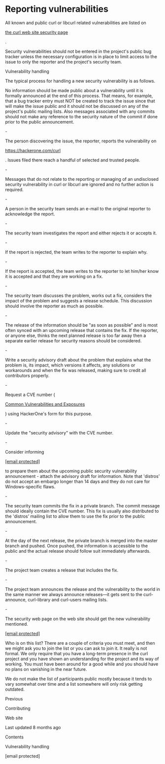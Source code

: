 <a href="layout.html" class="navButton-94f2579c--pageItemWithChildrenNested-2c5d8183--navButtonClickable-161b88ca">

</a>

<a href="options.html" class="navButton-94f2579c--pageItemWithChildrenNested-2c5d8183--navButtonClickable-161b88ca">

</a>

<a href="style.html" class="navButton-94f2579c--pageItemWithChildrenNested-2c5d8183--navButtonClickable-161b88ca">

</a>

<a href="contributing.html" class="navButton-94f2579c--pageItemWithChildrenNested-2c5d8183--navButtonClickable-161b88ca">

</a>

<a href="reportvuln.html" class="navButton-94f2579c--pageItemWithChildrenNested-2c5d8183--navButtonClickable-161b88ca--navButtonOpened-6a88552e">

</a>

<a href="web.html" class="navButton-94f2579c--pageItemWithChildrenNested-2c5d8183--navButtonClickable-161b88ca">

</a>

# <span class="text-4505230f--DisplayH900-bfb998fa--textContentFamily-49a318e1">Reporting vulnerabilities</span>

<span class="text-4505230f--UIH300-2063425d--textUIFamily-5ebd8e40--text-8ee2c8b2">

</span>

<span class="text-4505230f--UIH300-2063425d--textUIFamily-5ebd8e40--text-8ee2c8b2">

</span>

<span class="text-4505230f--TextH400-3033861f--textContentFamily-49a318e1">

<span data-key="443a57f54eba47adbe3478de3f02d9fa">

<span data-offset-key="443a57f54eba47adbe3478de3f02d9fa:0">All known and public curl or libcurl related vulnerabilities are listed on </span>

</span>

<a href="https://curl.se/docs/security.html" class="link-a079aa82--primary-53a25e66--link-faf6c434">

<span data-key="008b0f63704f4e75bf1d8e3effa321b9">

<span data-offset-key="008b0f63704f4e75bf1d8e3effa321b9:0">the curl web site security page</span>

</span>

</a>

<span data-key="9f445ab3bd7849d790dff635f8499d37">

<span data-offset-key="9f445ab3bd7849d790dff635f8499d37:0">.</span>

</span>

</span>

<span class="text-4505230f--TextH400-3033861f--textContentFamily-49a318e1">

<span data-key="7f00125dca9e4717a342b494910c9e93">

<span data-offset-key="7f00125dca9e4717a342b494910c9e93:0">Security vulnerabilities should not be entered in the project's public bug tracker unless the necessary configuration is in place to limit access to the issue to only the reporter and the project's security team.</span>

</span>

</span>

<span class="text-4505230f--HeadingH700-04e1a2a3--textContentFamily-49a318e1">

<span data-key="2551557298cd4aaa890265ba022ad622">

<span data-offset-key="2551557298cd4aaa890265ba022ad622:0">Vulnerability handling</span>

</span>

</span>

<span class="text-4505230f--TextH400-3033861f--textContentFamily-49a318e1">

<span data-key="d853eafbe3cc46b389938f5173b9efa1">

<span data-offset-key="d853eafbe3cc46b389938f5173b9efa1:0">The typical process for handling a new security vulnerability is as follows.</span>

</span>

</span>

<span class="text-4505230f--TextH400-3033861f--textContentFamily-49a318e1">

<span data-key="8212e23b8c264669a56c7a0fd19a0639">

<span data-offset-key="8212e23b8c264669a56c7a0fd19a0639:0">No information should be made public about a vulnerability until it is formally announced at the end of this process. That means, for example, that a bug tracker entry must NOT be created to track the issue since that will make the issue public and it should not be discussed on any of the project's public mailing lists. Also messages associated with any commits should not make any reference to the security nature of the commit if done prior to the public announcement.</span>

</span>

</span>- <span class="text-4505230f--TextH400-3033861f--textContentFamily-49a318e1">

<span data-key="5369160656f94128a05adc802f35583c">

<span data-offset-key="5369160656f94128a05adc802f35583c:0">The person discovering the issue, the reporter, reports the vulnerability on </span>

</span>

<a href="https://hackerone.com/curl" class="link-a079aa82--primary-53a25e66--link-faf6c434">

<span data-key="15626069a10849868953935be4500489">

<span data-offset-key="15626069a10849868953935be4500489:0">https://hackerone.com/curl</span>

</span>

</a>

<span data-key="b2de34cd5efe40cab2a1790d118402bb">

<span data-offset-key="b2de34cd5efe40cab2a1790d118402bb:0">. Issues filed there reach a handful of selected and trusted people.</span>

</span>

</span>- <span class="text-4505230f--TextH400-3033861f--textContentFamily-49a318e1">

<span data-key="578cdb7abf4349e29832adb498842217">

<span data-offset-key="578cdb7abf4349e29832adb498842217:0">Messages that do not relate to the reporting or managing of an undisclosed security vulnerability in curl or libcurl are ignored and no further action is required.</span>

</span>

</span>- <span class="text-4505230f--TextH400-3033861f--textContentFamily-49a318e1">

<span data-key="7a0d3fddb11d4d72bae3052a351b97ba">

<span data-offset-key="7a0d3fddb11d4d72bae3052a351b97ba:0">A person in the security team sends an e-mail to the original reporter to acknowledge the report.</span>

</span>

</span>- <span class="text-4505230f--TextH400-3033861f--textContentFamily-49a318e1">

<span data-key="4b3315a907c5414294043ebdaef513cc">

<span data-offset-key="4b3315a907c5414294043ebdaef513cc:0">The security team investigates the report and either rejects it or accepts it.</span>

</span>

</span>- <span class="text-4505230f--TextH400-3033861f--textContentFamily-49a318e1">

<span data-key="1721ea02798a4e77b742066ca9a9a5b9">

<span data-offset-key="1721ea02798a4e77b742066ca9a9a5b9:0">If the report is rejected, the team writes to the reporter to explain why.</span>

</span>

</span>- <span class="text-4505230f--TextH400-3033861f--textContentFamily-49a318e1">

<span data-key="8cd6ae693bd74572ba0ded4a255a9e34">

<span data-offset-key="8cd6ae693bd74572ba0ded4a255a9e34:0">If the report is accepted, the team writes to the reporter to let him/her know it is accepted and that they are working on a fix.</span>

</span>

</span>- <span class="text-4505230f--TextH400-3033861f--textContentFamily-49a318e1">

<span data-key="08ae23a518d6477abf0da8e8ab0c46af">

<span data-offset-key="08ae23a518d6477abf0da8e8ab0c46af:0">The security team discusses the problem, works out a fix, considers the impact of the problem and suggests a release schedule. This discussion should involve the reporter as much as possible.</span>

</span>

</span>- <span class="text-4505230f--TextH400-3033861f--textContentFamily-49a318e1">

<span data-key="7fd20831fa7d4894a5de84824c11043e">

<span data-offset-key="7fd20831fa7d4894a5de84824c11043e:0">The release of the information should be "as soon as possible" and is most often synced with an upcoming release that contains the fix. If the reporter, or anyone else, thinks the next planned release is too far away then a separate earlier release for security reasons should be considered.</span>

</span>

</span>- <span class="text-4505230f--TextH400-3033861f--textContentFamily-49a318e1">

<span data-key="42a69653010646b382d24cc89ab6f4b3">

<span data-offset-key="42a69653010646b382d24cc89ab6f4b3:0">Write a security advisory draft about the problem that explains what the problem is, its impact, which versions it affects, any solutions or workarounds and when the fix was released, making sure to credit all contributors properly.</span>

</span>

</span>- <span class="text-4505230f--TextH400-3033861f--textContentFamily-49a318e1">

<span data-key="0f907b37b96740c0ba57609234bfd4a3">

<span data-offset-key="0f907b37b96740c0ba57609234bfd4a3:0">Request a CVE number (</span>

</span>

<a href="https://en.wikipedia.org/wiki/Common_Vulnerabilities_and_Exposures" class="link-a079aa82--primary-53a25e66--link-faf6c434">

<span data-key="dd635d746d09439bb6473e130c4ec9f6">

<span data-offset-key="dd635d746d09439bb6473e130c4ec9f6:0">Common Vulnerabilities and Exposures</span>

</span>

</a>

<span data-key="f372ec6eb8f34664a96cd744f086711c">

<span data-offset-key="f372ec6eb8f34664a96cd744f086711c:0">) using HackerOne's form for this purpose.</span>

</span>

</span>- <span class="text-4505230f--TextH400-3033861f--textContentFamily-49a318e1">

<span data-key="69fb84f19b584a60b35b6faab1888d93">

<span data-offset-key="69fb84f19b584a60b35b6faab1888d93:0">Update the "security advisory" with the CVE number.</span>

</span>

</span>- <span class="text-4505230f--TextH400-3033861f--textContentFamily-49a318e1">

<span data-key="0f803c7880a642a191aad600e4f09662">

<span data-offset-key="0f803c7880a642a191aad600e4f09662:0">Consider informing </span>

</span>

<a href="https://oss-security.openwall.org/wiki/mailing-lists/distros" class="link-a079aa82--primary-53a25e66--link-faf6c434">

<span data-key="f03ab55977c04cc4b5f6c6c0b11a5530">

<span data-offset-key="f03ab55977c04cc4b5f6c6c0b11a5530:0">

<span class="__cf_email__" data-cfemail="9ffbf6ecebedf0ecdff0effaf1e8fef3f3">[email protected]</span>

</span>

</span>

</a>

<span data-key="9aea5fc287994da7ba521b729613008d">

<span data-offset-key="9aea5fc287994da7ba521b729613008d:0"> to prepare them about the upcoming public security vulnerability announcement - attach the advisory draft for information. Note that 'distros' do not accept an embargo longer than 14 days and they do not care for Windows-specific flaws.</span>

</span>

</span>- <span class="text-4505230f--TextH400-3033861f--textContentFamily-49a318e1">

<span data-key="88a10b89fa3344df82d1b3a1c352a72b">

<span data-offset-key="88a10b89fa3344df82d1b3a1c352a72b:0">The security team commits the fix in a private branch. The commit message should ideally contain the CVE number. This fix is usually also distributed to the 'distros' mailing list to allow them to use the fix prior to the public announcement.</span>

</span>

</span>- <span class="text-4505230f--TextH400-3033861f--textContentFamily-49a318e1">

<span data-key="e0d0f991d5414c98ad2fc70196d8637c">

<span data-offset-key="e0d0f991d5414c98ad2fc70196d8637c:0">At the day of the next release, the private branch is merged into the master branch and pushed. Once pushed, the information is accessible to the public and the actual release should follow suit immediately afterwards.</span>

</span>

</span>- <span class="text-4505230f--TextH400-3033861f--textContentFamily-49a318e1">

<span data-key="674782b5a9e7436a84bbe589723c5ef8">

<span data-offset-key="674782b5a9e7436a84bbe589723c5ef8:0">The project team creates a release that includes the fix.</span>

</span>

</span>- <span class="text-4505230f--TextH400-3033861f--textContentFamily-49a318e1">

<span data-key="7e7ca4a77ded41a9be610b0b4c8687c5">

<span data-offset-key="7e7ca4a77ded41a9be610b0b4c8687c5:0">The project team announces the release and the vulnerability to the world in the same manner we always announce releases—it gets sent to the curl-announce, curl-library and curl-users mailing lists.</span>

</span>

</span>- <span class="text-4505230f--TextH400-3033861f--textContentFamily-49a318e1">

<span data-key="033c9af657824531b293659d844fb041">

<span data-offset-key="033c9af657824531b293659d844fb041:0">The security web page on the web site should get the new vulnerability mentioned.</span>

</span>

</span>

<span class="text-4505230f--HeadingH700-04e1a2a3--textContentFamily-49a318e1">

<span data-key="ac705c36c1d54af4b9a9947c40fbe334">

<span data-offset-key="ac705c36c1d54af4b9a9947c40fbe334:0">

<a href="../cdn-cgi/l/email-protection.html" class="__cf_email__">[email protected]</a>

</span>

</span>

</span>

<span class="text-4505230f--TextH400-3033861f--textContentFamily-49a318e1">

<span data-key="b0fd2fc77dc74275b4c0d6c1149eb22c">

<span data-offset-key="b0fd2fc77dc74275b4c0d6c1149eb22c:0">Who is on this list? There are a couple of criteria you must meet, and then we might ask you to join the list or you can ask to join it. It really is not formal. We only require that you have a long-term presence in the curl project and you have shown an understanding for the project and its way of working. You must have been around for a good while and you should have no plans on vanishing in the near future.</span>

</span>

</span>

<span class="text-4505230f--TextH400-3033861f--textContentFamily-49a318e1">

<span data-key="9231c5e5669742eea7aa70e8b94238ef">

<span data-offset-key="9231c5e5669742eea7aa70e8b94238ef:0">We do not make the list of participants public mostly because it tends to vary somewhat over time and a list somewhere will only risk getting outdated.</span>

</span>

</span>

<a href="contributing.html" class="reset-3c756112--card-6570f064--whiteCard-fff091a4--cardPrevious-56a5e674">

</a>

<span class="text-4505230f--TextH200-a3425406--textContentFamily-49a318e1">Previous</span>

<span class="text-4505230f--UIH400-4e41e82a--textContentFamily-49a318e1">Contributing</span>

<a href="web.html" class="reset-3c756112--card-6570f064--whiteCard-fff091a4--cardNext-19241c42">

</a>

<span class="text-4505230f--UIH400-4e41e82a--textContentFamily-49a318e1">Web site</span>

<span class="text-4505230f--TextH200-a3425406--textContentFamily-49a318e1">Last updated 8 months ago</span>

<span class="text-4505230f--InfoH100-1e92e1d1--textContentFamily-49a318e1">Contents</span>

<a href="reportvuln.html#vulnerability-handling" class="reset-3c756112--menuItem-aa02f6ec--menuItemLight-757d5235--menuItemInline-173bdf97--pageTocItem-f4427024">

</a>

<span class="text-4505230f--UIH300-2063425d--textContentFamily-49a318e1">

<span class="text-4505230f--UIH200-50ead35f--textContentFamily-49a318e1">Vulnerability handling</span>

</span>

<a href="reportvuln.html#curl-security-haxx-se" class="reset-3c756112--menuItem-aa02f6ec--menuItemLight-757d5235--menuItemInline-173bdf97--pageTocItem-f4427024">

</a>

<span class="text-4505230f--UIH300-2063425d--textContentFamily-49a318e1">

<span class="text-4505230f--UIH200-50ead35f--textContentFamily-49a318e1">

<span class="__cf_email__" data-cfemail="b9dacccbd594cadcdacccbd0cdc0f9d1d8c1c197cadc">\[email protected\]</span>

</span>

</span>
